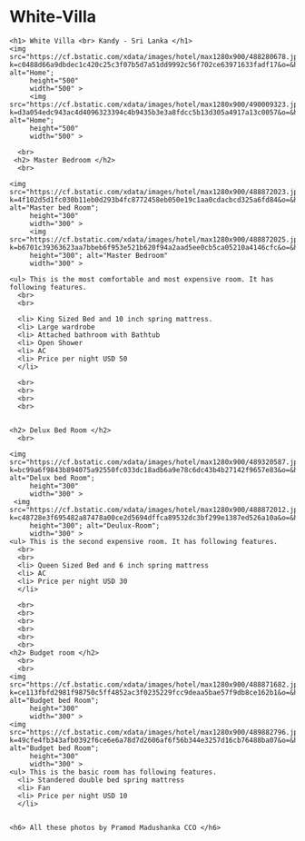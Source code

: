 # White-Villa
<!DOCTYPE html>
  <head> <title>"White Villa 19A"</title>
    <link rel="stylesheet" href="style.css"/>
      </head>
  
  <body>
    
    <h1> White Villa <br> Kandy - Sri Lanka </h1>
    <img src="https://cf.bstatic.com/xdata/images/hotel/max1280x900/488280678.jpg?k=c0488d66a9dbdec1c420c25c3f07b5d7a51dd9992c56f702ce63971633fadf17&o=&hp=1" alt="Home";
         height="500"
         width="500" >
         <img src="https://cf.bstatic.com/xdata/images/hotel/max1280x900/490009323.jpg?k=d3a054edc943ac4d4096323394c4b9435b3e3a8fdcc5b13d305a4917a13c0057&o=&hp=1" alt="Home";
         height="500"
         width="500" >
         
      <br>
     <h2> Master Bedroom </h2>
      <br>
  
    <img src="https://cf.bstatic.com/xdata/images/hotel/max1280x900/488872023.jpg?k=4f102d5d1fc030b11eb0d293b4fc8772458eb050e19c1aa0cdacbcd325a6fd84&o=&hp=1" alt="Master bed Room";
         height="300"
         width="300" >
         <img src="https://cf.bstatic.com/xdata/images/hotel/max1280x900/488872025.jpg?k=b6701c39363623aa7bbeb6f953e521b620f94a2aad5ee0cb5ca05210a4146cfc&o=&hp=1";
         height="300"; alt="Master Bedroom"
         width="300" >
  
    <ul> This is the most comfortable and most expensive room. It has following features.
      <br>
      <br>
    
      <li> King Sized Bed and 10 inch spring mattress.
      <li> Large wardrobe
      <li> Attached bathroom with Bathtub
      <li> Open Shower
      <li> AC
      <li> Price per night USD 50
      </li>
      
      <br>
      <br>
      <br>
      <br>
      
    
    <h2> Delux Bed Room </h2>    
      <br>

    <img src="https://cf.bstatic.com/xdata/images/hotel/max1280x900/489320587.jpg?k=bc99a6f9843b894075a92550fc033dc18adb6a9e78c6dc43b4b27142f9657e83&o=&hp=1" alt="Delux bed Room";
         height="300"
         width="300" >
     <img src="https://cf.bstatic.com/xdata/images/hotel/max1280x900/488872012.jpg?k=c48728e3f695482a87478a00ce2d5694dffca89532dc3bf299e1387ed526a10a&o=&hp=1";
         height="300"; alt="Deulux-Room";
         width="300" >
    <ul> This is the second expensive room. It has following features.
      <br>
      <br>
      <li> Queen Sized Bed and 6 inch spring mattress
      <li> AC
      <li> Price per night USD 30
      </li>
    
      <br>
      <br>
      <br>
      <br>
      <br>
      <br>
    <h2> Budget room </h2>
      <br>
      <br>
    <img src="https://cf.bstatic.com/xdata/images/hotel/max1280x900/488871682.jpg?k=ce113fbfd2981f98750c5ff4852ac3f0235229fcc9deaa5bae57f9db8ce162b1&o=&hp=1" alt="Budget bed Room";
         height="300"
         width="300" >
    <img src="https://cf.bstatic.com/xdata/images/hotel/max1280x900/489882796.jpg?k=49cfe4fb343afb0392f6ce6e6a78d7d2606af6f56b344e3257d16cb76488ba07&o=&hp=1" alt="Budget bed Room";
         height="300"
         width="300" >
    <ul> This is the basic room has following features.
      <li> Standered double bed spring mattress
      <li> Fan
      <li> Price per night USD 10
      </li>
    

    <h6> All these photos by Pramod Madushanka CCO </h6>
  
  
</html>
